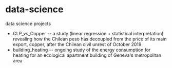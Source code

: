 # data-science
data science projects
- CLP_vs_Copper -- a study (linear regression + statistical interpretation) revealing how the Chilean peso has decoupled from the price of its main export, copper, after the Chilean civil unrest of October 2019
- building_heating -- ongoing study of the energy consumption for heating for an ecological apartment building of Geneva's metropolitan area
